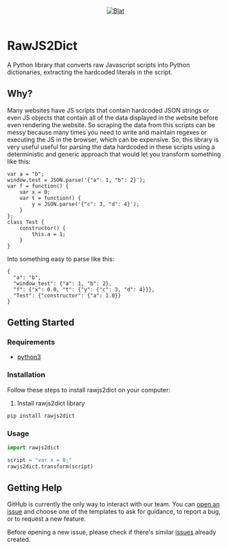 <div align="center">
  <a href="https://blat.ai">
    <img src="https://framerusercontent.com/assets/ZD9Sg28IboDmP0DfMFxuv0EOQBk.png" alt="Blat">
  </a>
</div>
</br>

# RawJS2Dict
A Python library that converts raw Javascript scripts into Python dictionaries, extracting the hardcoded literals in the script.

## Why?
Many websites have JS scripts that contain hardcoded JSON strings or even JS objects that contain all of the data displayed
in the website before even rendering the website. So scraping the data from this scripts can be messy because many times you
need to write and maintain regexes or executing the JS in the browser, which can be expensive.
So, this library is very useful useful for parsing the data hardcoded in these scripts using a deterministic and generic approach that would let you transform something like this:
```
var a = "b";
window.test = JSON.parse('{"a": 1, "b": 2}');
var f = function() {
    var x = 0;
    var t = function() {
        y = JSON.parse('{"c": 3, "d": 4}');
    }
};
class Test {
    constructor() {
        this.a = 1;
    }
}
```
Into something easy to parse like this:
```
{
  "a": "b",
  "window_test": {"a": 1, "b": 2},
  "f": {"x": 0.0, "t": {"y": {"c": 3, "d": 4}}},
  "Test": {"constructor": {"a": 1.0}}
}
```
## Getting Started
### Requirements
* [python3](https://www.python.org)

### Installation
Follow these steps to install rawjs2dict on your computer:

1. Install rawjs2dict library
```bash
pip install rawjs2dict
```

### Usage
```python
import rawjs2dict

script = "var x = 0;"
rawjs2dict.transform(script)
```

## Getting Help
GitHub is currently the only way to interact with our team. You can [open an issue](https://github.com/blat-ai/rawjs2dict/issues/new/choose) and choose one of the templates to ask for guidance, to report a bug, or to request a new feature.

Before opening a new issue, please check if there's similar [issues](https://github.com/blat-ai/rawjs2dict/issues) already created.
